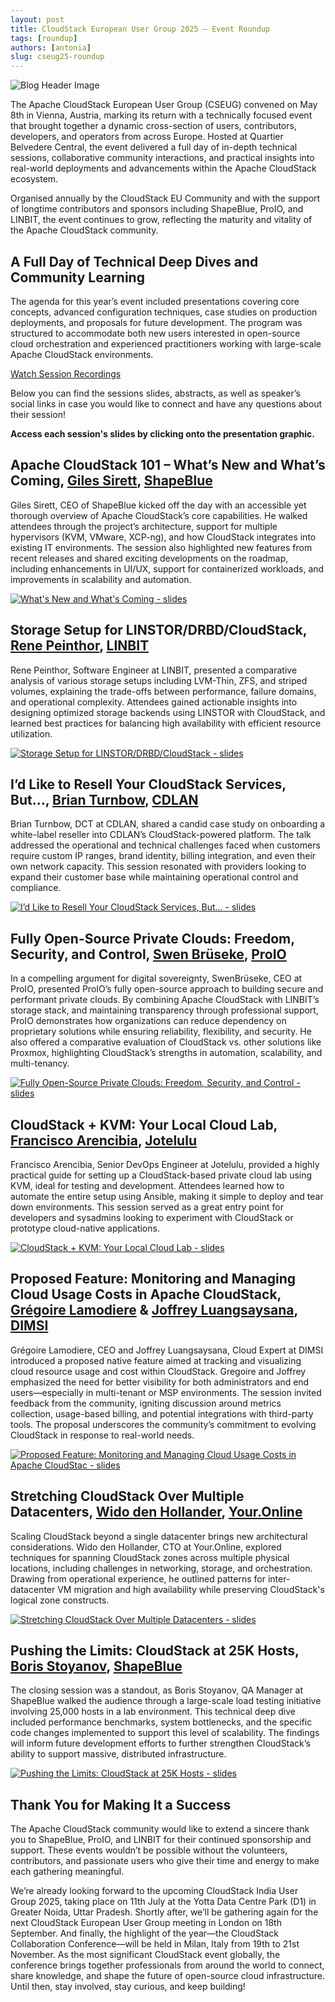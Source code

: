 ```yaml
---
layout: post
title: CloudStack European User Group 2025 – Event Roundup
tags: [roundup]
authors: [antonia]
slug: cseug25-roundup
---
```


![](CSEUG-roundup.png "Blog Header Image")

The Apache CloudStack European User Group (CSEUG) convened on May 8th
in Vienna, Austria, marking its return with a technically focused
event that brought together a dynamic cross-section of users,
contributors, developers, and operators from across Europe. Hosted at
Quartier Belvedere Central, the event delivered a full day of in-depth
technical sessions, collaborative community interactions, and
practical insights into real-world deployments and advancements within
the Apache CloudStack ecosystem.

<!-- truncate -->

Organised annually by the CloudStack EU Community and with the support
of longtime contributors and sponsors including ShapeBlue, ProIO, and
LINBIT, the event continues to grow, reflecting the maturity and
vitality of the Apache CloudStack community.

## A Full Day of Technical Deep Dives and Community Learning

The agenda for this year’s event included presentations covering core
concepts, advanced configuration techniques, case studies on
production deployments, and proposals for future development. The
program was structured to accommodate both new users interested in
open-source cloud orchestration and experienced practitioners working
with large-scale Apache CloudStack environments.

<div class="col col-3 col-lg text-center">
  <a class="button button--primary" href="https://www.youtube.com/playlist?list=PLnIKk7GjgFlaMg8GePeADgfC-XLmUD8-l" target="_blank">Watch Session Recordings</a>
</div>

Below you can find the sessions slides, abstracts, as well as
speaker’s social links in case you would like to connect and have any
questions about their session!

**Access each session's slides by clicking onto the presentation graphic.**

## Apache CloudStack 101 – What’s New and What’s Coming, [Giles Sirett](https://www.linkedin.com/in/gilessirett/), [ShapeBlue](https://www.shapeblue.com/)

Giles Sirett, CEO of ShapeBlue kicked off the day with an accessible
yet thorough overview of Apache CloudStack’s core capabilities. He
walked attendees through the project’s architecture, support for
multiple hypervisors (KVM, VMware, XCP-ng), and how CloudStack
integrates into existing IT environments. The session also highlighted
new features from recent releases and shared exciting developments on
the roadmap, including enhancements in UI/UX, support for
containerized workloads, and improvements in scalability and
automation.

[![](Giles.png "What's New and What's Coming - slides")](https://www.slideshare.net/slideshow/cloudstack-euug-may-2025-introduction-101-giles-sirett-pdf/279333961)

## Storage Setup for LINSTOR/DRBD/CloudStack, [Rene Peinthor](https://github.com/rp-), [LINBIT](https://linbit.com/)

Rene Peinthor, Software Engineer at LINBIT, presented a comparative
analysis of various storage setups including LVM-Thin, ZFS, and
striped volumes, explaining the trade-offs between performance,
failure domains, and operational complexity. Attendees gained
actionable insights into designing optimized storage backends using
LINSTOR with CloudStack, and learned best practices for balancing high
availability with efficient resource utilization.

[![](Rene.png "Storage Setup for LINSTOR/DRBD/CloudStack - slides")](https://www.slideshare.net/slideshow/storage-setup-for-linstor-drbd-cloudstack/279334610)

## I’d Like to Resell Your CloudStack Services, But..., [Brian Turnbow](https://www.linkedin.com/in/brianturnbow/), [CDLAN](https://www.cdlan.it/en/)

Brian Turnbow, DCT at CDLAN, shared a candid case study on onboarding
a white-label reseller into CDLAN’s CloudStack-powered platform. The
talk addressed the operational and technical challenges faced when
customers require custom IP ranges, brand identity, billing
integration, and even their own network capacity. This session
resonated with providers looking to expand their customer base while
maintaining operational control and compliance.

[![](Brian.png "I’d Like to Resell Your CloudStack Services, But... - slides")](https://www.slideshare.net/slideshow/i-d-like-to-resell-your-cloudstack-services-but/279334685)

## Fully Open-Source Private Clouds: Freedom, Security, and Control, [Swen Brüseke](https://www.linkedin.com/in/swen-br%C3%BCseke-391912193/), [ProIO](https://www.proio.com/)

In a compelling argument for digital sovereignty, SwenBrüseke, CEO at
ProIO, presented ProIO’s fully open-source approach to building secure
and performant private clouds. By combining Apache CloudStack with
LINBIT’s storage stack, and maintaining transparency through
professional support, ProIO demonstrates how organizations can reduce
dependency on proprietary solutions while ensuring reliability,
flexibility, and security. He also offered a comparative evaluation of
CloudStack vs. other solutions like Proxmox, highlighting CloudStack’s
strengths in automation, scalability, and multi-tenancy.

[![](Swen.png "Fully Open-Source Private Clouds: Freedom, Security, and Control - slides")](https://www.slideshare.net/slideshow/ully-open-source-private-clouds-freedom-security-and-control/279381615)

## CloudStack + KVM: Your Local Cloud Lab, [Francisco Arencibia](https://jotelulu.com/en-gb/), [Jotelulu](https://jotelulu.com/en-gb/)

Francisco Arencibia, Senior DevOps Engineer at Jotelulu, provided a
highly practical guide for setting up a CloudStack-based private cloud
lab using KVM, ideal for testing and development. Attendees learned
how to automate the entire setup using Ansible, making it simple to
deploy and tear down environments. This session served as a great
entry point for developers and sysadmins looking to experiment with
CloudStack or prototype cloud-native applications.

[![](Francisco.png "CloudStack + KVM: Your Local Cloud Lab - slides")](https://www.slideshare.net/slideshow/cloudstack-kvm-your-local-cloud-lab/279334768)

## Proposed Feature: Monitoring and Managing Cloud Usage Costs in Apache CloudStack, [Grégoire Lamodiere](https://linkedin.com/in/grégoire-lamodière-04171210) & [Joffrey Luangsaysana](https://www.linkedin.com/in/jluang/), [DIMSI](https://dimsi.fr)

Grégoire Lamodiere, CEO and Joffrey Luangsaysana, Cloud Expert at
DIMSI introduced a proposed native feature aimed at tracking and
visualizing cloud resource usage and cost within CloudStack. Gregoire
and Joffrey emphasized the need for better visibility for both
administrators and end users—especially in multi-tenant or MSP
environments. The session invited feedback from the community,
igniting discussion around metrics collection, usage-based billing,
and potential integrations with third-party tools. The proposal
underscores the community’s commitment to evolving CloudStack in
response to real-world needs.

[![](Grégoire&Joffrey.png "Proposed Feature: Monitoring and Managing Cloud Usage Costs in Apache CloudStac - slides")](https://www.slideshare.net/slideshow/proposed-feature-monitoring-and-managing-cloud-usage-costs-in-apache-cloudstack/279334953)

## Stretching CloudStack Over Multiple Datacenters, [Wido den Hollander](https://www.linkedin.com/in/widodh/), [Your.Online](https://your.online/)

Scaling CloudStack beyond a single datacenter brings new architectural
considerations. Wido den Hollander, CTO at Your.Online, explored
techniques for spanning CloudStack zones across multiple physical
locations, including challenges in networking, storage, and
orchestration. Drawing from operational experience, he outlined
patterns for inter-datacenter VM migration and high availability while
preserving CloudStack's logical zone constructs.

[![](Wido.png "Stretching CloudStack Over Multiple Datacenters - slides")](https://www.slideshare.net/slideshow/stretching-cloudstack-over-multiple-datacenters/279335005)

## Pushing the Limits: CloudStack at 25K Hosts, [Boris Stoyanov](https://www.linkedin.com/in/widodh/), [ShapeBlue](https://www.shapeblue.com/)

The closing session was a standout, as Boris Stoyanov, QA Manager at
ShapeBlue walked the audience through a large-scale load testing
initiative involving 25,000 hosts in a lab environment. This technical
deep dive included performance benchmarks, system bottlenecks, and the
specific code changes implemented to support this level of
scalability. The findings will inform future development efforts to
further strengthen CloudStack’s ability to support massive,
distributed infrastructure.

[![](Bobby.png "Pushing the Limits: CloudStack at 25K Hosts - slides")](https://www.slideshare.net/slideshow/pushing-the-limits-cloudstack-at-25k-hosts/279335083)

## Thank You for Making It a Success

The Apache CloudStack community would like to extend a sincere thank
you to ShapeBlue, ProIO, and LINBIT for their continued sponsorship
and support. These events wouldn’t be possible without the volunteers,
contributors, and passionate users who give their time and energy to
make each gathering meaningful.

We’re already looking forward to the upcoming CloudStack India User
Group 2025, taking place on 11th July at the Yotta Data Centre Park
(D1) in Greater Noida, Uttar Pradesh. Shortly after, we’ll be
gathering again for the next CloudStack European User Group meeting in
London on 18th September. And finally, the highlight of the year—the
CloudStack Collaboration Conference—will be held in Milan, Italy from
19th to 21st November. As the most significant CloudStack event
globally, the conference brings together professionals from around the
world to connect, share knowledge, and shape the future of open-source
cloud infrastructure. Until then, stay involved, stay curious, and
keep building!
